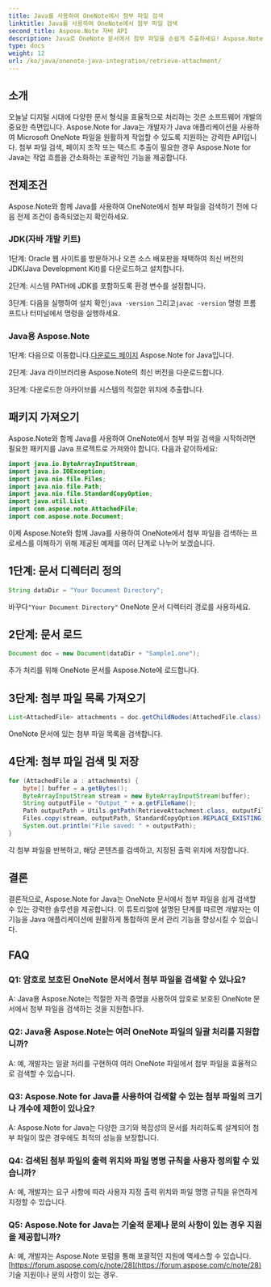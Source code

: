 ```yaml
---
title: Java를 사용하여 OneNote에서 첨부 파일 검색
linktitle: Java를 사용하여 OneNote에서 첨부 파일 검색
second_title: Aspose.Note 자바 API
description: Java로 OneNote 문서에서 첨부 파일을 손쉽게 추출하세요! Aspose.Note는 모든 형식 및 일괄 처리를 처리합니다. 쉬운 단계 및 코드가 포함되어 있습니다! #OneNote #Java #Aspose
type: docs
weight: 12
url: /ko/java/onenote-java-integration/retrieve-attachment/
---
```

## 소개

오늘날 디지털 시대에 다양한 문서 형식을 효율적으로 처리하는 것은 소프트웨어 개발의 중요한 측면입니다. Aspose.Note for Java는 개발자가 Java 애플리케이션을 사용하여 Microsoft OneNote 파일을 원활하게 작업할 수 있도록 지원하는 강력한 API입니다. 첨부 파일 검색, 페이지 조작 또는 텍스트 추출이 필요한 경우 Aspose.Note for Java는 작업 흐름을 간소화하는 포괄적인 기능을 제공합니다.

## 전제조건

Aspose.Note와 함께 Java를 사용하여 OneNote에서 첨부 파일을 검색하기 전에 다음 전제 조건이 충족되었는지 확인하세요.

### JDK(자바 개발 키트)

1단계: Oracle 웹 사이트를 방문하거나 오픈 소스 배포판을 채택하여 최신 버전의 JDK(Java Development Kit)를 다운로드하고 설치합니다.

2단계: 시스템 PATH에 JDK를 포함하도록 환경 변수를 설정합니다.

 3단계: 다음을 실행하여 설치 확인`java -version` 그리고`javac -version` 명령 프롬프트나 터미널에서 명령을 실행하세요.

### Java용 Aspose.Note

 1단계: 다음으로 이동합니다.[다운로드 페이지](https://releases.aspose.com/note/java/) Aspose.Note for Java입니다.

2단계: Java 라이브러리용 Aspose.Note의 최신 버전을 다운로드합니다.

3단계: 다운로드한 아카이브를 시스템의 적절한 위치에 추출합니다.

## 패키지 가져오기

Aspose.Note와 함께 Java를 사용하여 OneNote에서 첨부 파일 검색을 시작하려면 필요한 패키지를 Java 프로젝트로 가져와야 합니다. 다음과 같이하세요:

```java
import java.io.ByteArrayInputStream;
import java.io.IOException;
import java.nio.file.Files;
import java.nio.file.Path;
import java.nio.file.StandardCopyOption;
import java.util.List;
import com.aspose.note.AttachedFile;
import com.aspose.note.Document;
```

이제 Aspose.Note와 함께 Java를 사용하여 OneNote에서 첨부 파일을 검색하는 프로세스를 이해하기 위해 제공된 예제를 여러 단계로 나누어 보겠습니다.

## 1단계: 문서 디렉터리 정의

```java
String dataDir = "Your Document Directory";
```

 바꾸다`"Your Document Directory"` OneNote 문서 디렉터리 경로를 사용하세요.

## 2단계: 문서 로드

```java
Document doc = new Document(dataDir + "Sample1.one");
```

추가 처리를 위해 OneNote 문서를 Aspose.Note에 로드합니다.

## 3단계: 첨부 파일 목록 가져오기

```java
List<AttachedFile> attachments = doc.getChildNodes(AttachedFile.class);
```

OneNote 문서에 있는 첨부 파일 목록을 검색합니다.

## 4단계: 첨부 파일 검색 및 저장

```java
for (AttachedFile a : attachments) {
    byte[] buffer = a.getBytes();
    ByteArrayInputStream stream = new ByteArrayInputStream(buffer);
    String outputFile = "Output_" + a.getFileName();
    Path outputPath = Utils.getPath(RetrieveAttachment.class, outputFile);
    Files.copy(stream, outputPath, StandardCopyOption.REPLACE_EXISTING);
    System.out.println("File saved: " + outputPath);
}
```

각 첨부 파일을 반복하고, 해당 콘텐츠를 검색하고, 지정된 출력 위치에 저장합니다.

## 결론

결론적으로, Aspose.Note for Java는 OneNote 문서에서 첨부 파일을 쉽게 검색할 수 있는 강력한 솔루션을 제공합니다. 이 튜토리얼에 설명된 단계를 따르면 개발자는 이 기능을 Java 애플리케이션에 원활하게 통합하여 문서 관리 기능을 향상시킬 수 있습니다.

## FAQ

### Q1: 암호로 보호된 OneNote 문서에서 첨부 파일을 검색할 수 있나요?

A: Java용 Aspose.Note는 적절한 자격 증명을 사용하여 암호로 보호된 OneNote 문서에서 첨부 파일을 검색하는 것을 지원합니다.

### Q2: Java용 Aspose.Note는 여러 OneNote 파일의 일괄 처리를 지원합니까?

A: 예, 개발자는 일괄 처리를 구현하여 여러 OneNote 파일에서 첨부 파일을 효율적으로 검색할 수 있습니다.

### Q3: Aspose.Note for Java를 사용하여 검색할 수 있는 첨부 파일의 크기나 개수에 제한이 있나요?

A: Aspose.Note for Java는 다양한 크기와 복잡성의 문서를 처리하도록 설계되어 첨부 파일이 많은 경우에도 최적의 성능을 보장합니다.

### Q4: 검색된 첨부 파일의 출력 위치와 파일 명명 규칙을 사용자 정의할 수 있습니까?

A: 예, 개발자는 요구 사항에 따라 사용자 지정 출력 위치와 파일 명명 규칙을 유연하게 지정할 수 있습니다.

### Q5: Aspose.Note for Java는 기술적 문제나 문의 사항이 있는 경우 지원을 제공합니까?

A: 예, 개발자는 Aspose.Note 포럼을 통해 포괄적인 지원에 액세스할 수 있습니다.[https://forum.aspose.com/c/note/28](https://forum.aspose.com/c/note/28) 기술 지원이나 문의 사항이 있는 경우.